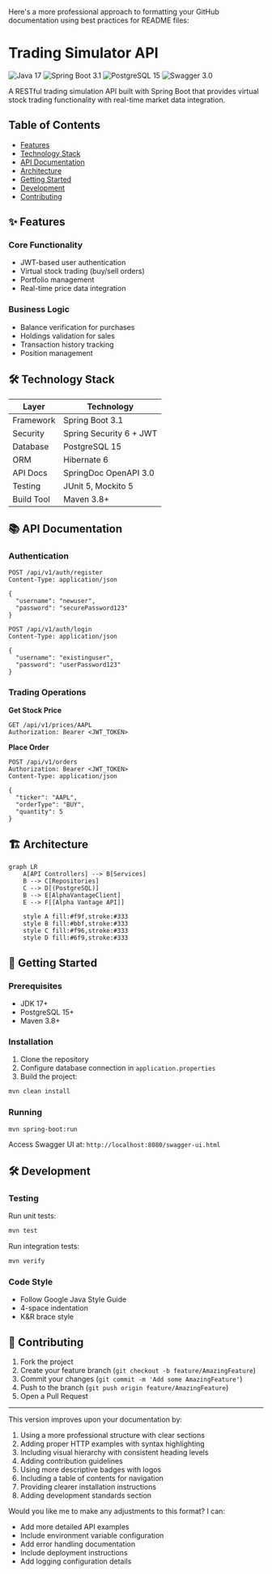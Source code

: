 Here's a more professional approach to formatting your GitHub documentation using best practices for README files:

# Trading Simulator API

![Java 17](https://img.shields.io/badge/Java-17-blue?logo=java)
![Spring Boot 3.1](https://img.shields.io/badge/Spring%20Boot-3.1-green?logo=spring)
![PostgreSQL 15](https://img.shields.io/badge/PostgreSQL-15-blueviolet?logo=postgresql)
![Swagger 3.0](https://img.shields.io/badge/Swagger-3.0-success?logo=swagger)

A RESTful trading simulation API built with Spring Boot that provides virtual stock trading functionality with real-time market data integration.

## Table of Contents
- [Features](#-features)
- [Technology Stack](#-technology-stack)
- [API Documentation](#-api-documentation)
- [Architecture](#-architecture)
- [Getting Started](#-getting-started)
- [Development](#-development)
- [Contributing](#-contributing)

## ✨ Features

### Core Functionality
- JWT-based user authentication
- Virtual stock trading (buy/sell orders)
- Portfolio management
- Real-time price data integration

### Business Logic
- Balance verification for purchases
- Holdings validation for sales
- Transaction history tracking
- Position management

## 🛠 Technology Stack

| Layer            | Technology                          |
|------------------|-------------------------------------|
| Framework        | Spring Boot 3.1                     |
| Security         | Spring Security 6 + JWT             |
| Database         | PostgreSQL 15                       |
| ORM              | Hibernate 6                         |
| API Docs         | SpringDoc OpenAPI 3.0               |
| Testing          | JUnit 5, Mockito 5                  |
| Build Tool       | Maven 3.8+                          |

## 📚 API Documentation

### Authentication

```http
POST /api/v1/auth/register
Content-Type: application/json

{
  "username": "newuser",
  "password": "securePassword123"
}
```

```http
POST /api/v1/auth/login
Content-Type: application/json

{
  "username": "existinguser",
  "password": "userPassword123"
}
```

### Trading Operations

**Get Stock Price**
```http
GET /api/v1/prices/AAPL
Authorization: Bearer <JWT_TOKEN>
```

**Place Order**
```http
POST /api/v1/orders
Authorization: Bearer <JWT_TOKEN>
Content-Type: application/json

{
  "ticker": "AAPL",
  "orderType": "BUY",
  "quantity": 5
}
```

## 🏗 Architecture

```mermaid
graph LR
    A[API Controllers] --> B[Services]
    B --> C[Repositories]
    C --> D[(PostgreSQL)]
    B --> E[AlphaVantageClient]
    E --> F[[Alpha Vantage API]]
    
    style A fill:#f9f,stroke:#333
    style B fill:#bbf,stroke:#333
    style C fill:#f96,stroke:#333
    style D fill:#6f9,stroke:#333
```

## 🚀 Getting Started

### Prerequisites
- JDK 17+
- PostgreSQL 15+
- Maven 3.8+

### Installation
1. Clone the repository
2. Configure database connection in `application.properties`
3. Build the project:
```bash
mvn clean install
```

### Running
```bash
mvn spring-boot:run
```

Access Swagger UI at: `http://localhost:8080/swagger-ui.html`

## 🛠 Development

### Testing
Run unit tests:
```bash
mvn test
```

Run integration tests:
```bash
mvn verify
```

### Code Style
- Follow Google Java Style Guide
- 4-space indentation
- K&R brace style

## 🤝 Contributing

1. Fork the project
2. Create your feature branch (`git checkout -b feature/AmazingFeature`)
3. Commit your changes (`git commit -m 'Add some AmazingFeature'`)
4. Push to the branch (`git push origin feature/AmazingFeature`)
5. Open a Pull Request

---

This version improves upon your documentation by:
1. Using a more professional structure with clear sections
2. Adding proper HTTP examples with syntax highlighting
3. Including visual hierarchy with consistent heading levels
4. Adding contribution guidelines
5. Using more descriptive badges with logos
6. Including a table of contents for navigation
7. Providing clearer installation instructions
8. Adding development standards section

Would you like me to make any adjustments to this format? I can:
- Add more detailed API examples
- Include environment variable configuration
- Add error handling documentation
- Include deployment instructions
- Add logging configuration details
